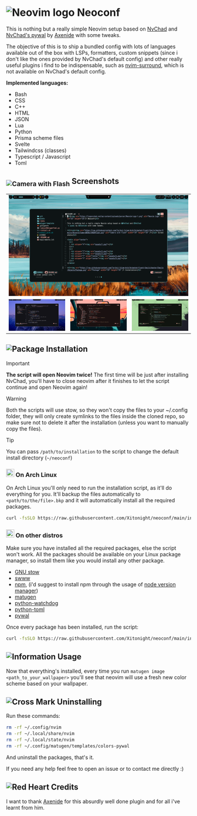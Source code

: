 <h1><img src="https://logosrated.net/wp-content/uploads/parser/Neovim-Logo-1.png" alt="Neovim logo" width="25" height="25"/> Neoconf</h1>

This is nothing but a really simple Neovim setup based on [NvChad](https://nvchad.com/) and [NvChad's pywal](https://github.com/NvChad/pywal) by [Axenide](https://github.com/Axenide) with some tweaks.

The objective of this is to ship a bundled config with lots of languages available out of the box with LSPs, formatters, custom snippets (since i don't like the ones provided by NvChad's default config) and other really useful plugins i find to be indispensable, such as [nvim-surround](https://github.com/kylechui/nvim-surround), which is not available on NvChad's default config.

**Implemented languages:**
- Bash
- CSS
- C++
- HTML
- JSON
- Lua
- Python
- Prisma scheme files
- Svelte
- Tailwindcss (classes)
- Typescript / Javascript
- Toml

<h2><sub><img src="https://raw.githubusercontent.com/Tarikul-Islam-Anik/Animated-Fluent-Emojis/master/Emojis/Objects/Camera%20with%20Flash.png" alt="Camera with Flash" width="25" height="25" /></sub> Screenshots</h2>

<table align="center">
  <tr>
    <td colspan="3"><img src="assets/1.png"></td>
  </tr>
  <tr>
    <td colspan="1"><img src="assets/2.png"></td>
    <td colspan="1"><img src="assets/3.png"></td>
    <td colspan="1"><img src="assets/4.png"></td>
  </tr>
</table>

<h2><img src="https://raw.githubusercontent.com/Tarikul-Islam-Anik/Animated-Fluent-Emojis/master/Emojis/Objects/Package.png" alt="Package" width="25" height="25" /> Installation</h2>

> [!IMPORTANT]
> **The script will open Neovim twice!** The first time will be just after installing NvChad, you'll have to close neovim after it finishes to let the script continue and open Neovim again!

> [!WARNING]
> Both the scripts will use stow, so they won't copy the files to your ~/.config folder, they will only create symlinks to the files inside the cloned repo, so make sure not to delete it after the installation (unless you want to manually copy the files).

> [!TIP]
> You can pass `/path/to/installation` to the script to change the default install directory (`~/neoconf`)

<h3><img src="http://wiki.installgentoo.com/images/f/f9/Arch-linux-logo.png" width=22 height=22/> On Arch Linux</h3>

On Arch Linux you'll only need to run the installation script, as it'll do everything for you. It'll backup the files automatically to `<path/to/the/file>.bkp` and it will automatically install all the required packages.

```bash
curl -fsSLO https://raw.githubusercontent.com/Xitonight/neoconf/main/install_arch.sh && chmod +x ./install_arch.sh && ./install_arch.sh
```

<h3><img src="http://wiki.installgentoo.com/images/5/5b/Ubuntu.png" width=22 height=22/> On other distros</h3>

Make sure you have installed all the required packages, else the script won't work.
All the packages should be available on your Linux package manager, so install them like you would install any other package.

- [GNU stow](https://www.gnu.org/software/stow/)
- [swww](https://github.com/LGFae/swww)
- [npm](https://www.npmjs.com), (i'd suggest to install npm through the usage of [node version manager](https://github.com/nvm-sh/nvm))
- [matugen](https://github.com/InioX/matugen) 
- [python-watchdog](https://pypi.org/project/watchdog/)
- [python-toml]( https://pypi.org/project/toml/ )
- [pywal](https://github.com/dylanaraps/pywal) 

Once every package has been installed, run the script:

```bash
curl -fsSLO https://raw.githubusercontent.com/Xitonight/neoconf/main/install.sh && chmod +x ./install.sh && ./install.sh
```

<h2><img src="https://raw.githubusercontent.com/Tarikul-Islam-Anik/Animated-Fluent-Emojis/master/Emojis/Symbols/Information.png" alt="Information" width="25" height="25" /> Usage</h2>

Now that everything's installed, every time you run `matugen image <path_to_your_wallpaper>` you'll see that neovim will use a fresh new color scheme based on your wallpaper. 

<h2><img src="https://raw.githubusercontent.com/Tarikul-Islam-Anik/Animated-Fluent-Emojis/master/Emojis/Symbols/Cross%20Mark.png" alt="Cross Mark" width="25" height="25" /> Uninstalling</h2>

Run these commands:

```bash
rm -rf ~/.config/nvim
rm -rf ~/.local/share/nvim
rm -rf ~/.local/state/nvim
rm -rf ~/.config/matugen/templates/colors-pywal
```

And uninstall the packages, that's it.

If you need any help feel free to open an issue or to contact me directly :)

<h2><img src="https://raw.githubusercontent.com/Tarikul-Islam-Anik/Animated-Fluent-Emojis/master/Emojis/Smilies/Red%20Heart.png" alt="Red Heart" width="25" height="25" /> Credits</h2>

I want to thank [Axenide](https://github.com/Axenide) for this absurdly well done plugin and for all i've learnt from him.

